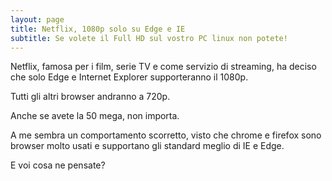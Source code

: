 ```yaml
---
layout: page
title: Netflix, 1080p solo su Edge e IE
subtitle: Se volete il Full HD sul vostro PC linux non potete!
---
```

Netflix, famosa per i film, serie TV e come servizio di streaming, ha deciso che solo Edge e Internet Explorer supporteranno il 1080p.

Tutti gli altri browser andranno a 720p.

Anche se avete la 50 mega, non importa.

A me sembra un comportamento scorretto, visto che chrome e firefox sono browser molto usati e supportano gli standard meglio di IE e Edge.

E voi cosa ne pensate?
